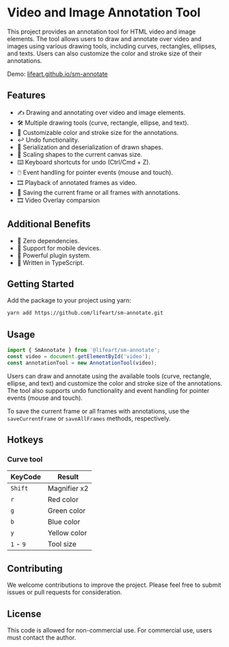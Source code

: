# Video and Image Annotation Tool

This project provides an annotation tool for HTML video and image elements. The tool allows users to draw and annotate over video and images using various drawing tools, including curves, rectangles, ellipses, and texts. Users can also customize the color and stroke size of their annotations.


Demo: [lifeart.github.io/sm-annotate](https://lifeart.github.io/sm-annotate/)


## Features
* ✍️ Drawing and annotating over video and image elements.
* 🛠️ Multiple drawing tools (curve, rectangle, ellipse, and text).
* 🎨 Customizable color and stroke size for the annotations.
* ↩️ Undo functionality.
* 🔗 Serialization and deserialization of drawn shapes.
* 📏 Scaling shapes to the current canvas size.
* ⌨️ Keyboard shortcuts for undo (Ctrl/Cmd + Z).
* 🖱️ Event handling for pointer events (mouse and touch).
* 🎞️ Playback of annotated frames as video.
* 💾 Saving the current frame or all frames with annotations.
* 🎞️ Video Overlay comparsion

## Additional Benefits

* 🚀 Zero dependencies.
* 📱 Support for mobile devices.
* 🔌 Powerful plugin system.
* 📘 Written in TypeScript.


## Getting Started

Add the package to your project using yarn:

```bash
yarn add https://github.com/lifeart/sm-annotate.git
```

## Usage

```javascript
import { SmAnnotate } from '@lifeart/sm-annotate';
const video = document.getElementById('video');
const annotationTool = new AnnotationTool(video);
```

Users can draw and annotate using the available tools (curve, rectangle, ellipse, and text) and customize the color and stroke size of the annotations. The tool also supports undo functionality and event handling for pointer events (mouse and touch).

To save the current frame or all frames with annotations, use the `saveCurrentFrame` or `saveAllFrames` methods, respectively.


## Hotkeys

### Curve tool

| KeyCode | Result |
| - | - |
| `Shift` | Magnifier x2 |
| `r` | Red color |
| `g` | Green color |
| `b` | Blue color |
| `y` | Yellow color |
| `1` - `9` | Tool size |

## Contributing

We welcome contributions to improve the project. Please feel free to submit issues or pull requests for consideration.

## License

This code is allowed for non-commercial use. For commercial use, users must contact the author.

